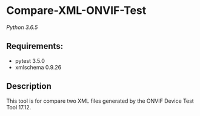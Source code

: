 # Compare-XML-ONVIF-Test

*Python 3.6.5*

## Requirements:

- pytest 3.5.0
- xmlschema 0.9.26

## Description

This tool is for compare two XML files generated by the ONVIF Device Test Tool 17.12.
